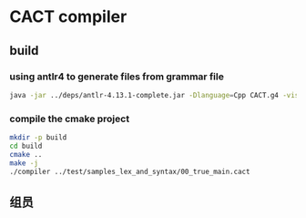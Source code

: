 # CACT compiler

## build

### using antlr4 to generate files from grammar file

```bash
java -jar ../deps/antlr-4.13.1-complete.jar -Dlanguage=Cpp CACT.g4 -visitor -no-listener
```

### compile the cmake project

```bash
mkdir -p build
cd build
cmake ..
make -j
./compiler ../test/samples_lex_and_syntax/00_true_main.cact
```

## 组员

<!-- readme: collaborators,contributors -start -->
<!-- readme: collaborators,contributors -end -->
